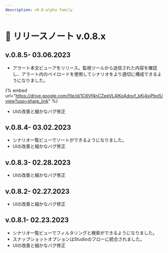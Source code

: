 ```yaml
---
description: v0.8-alpha family
---
```


# 🔖 リリースノート v.0.8.x

## v.0.8.5- 03.06.2023

* アラート本文ビューアをリリース。監視ツールから送信された内容を確認し、アラート内のペイロードを使用してシナリオをより適切に構成できるようになりました。

{% embed url="https://drive.google.com/file/d/1C6Vf4nCZeeVL4lKoAdoyf_kKj4sjPbg5/view?usp=share_link" %}

* UIの改善と細かなバグ修正

## v.0.8.4- 03.02.2023

* シナリオ一覧ビューでソートができるようになりました。
* UIの改善と細かなバグ修正

## v.0.8.3- 02.28.2023

* UIの改善と細かなバグ修正

## v.0.8.2- 02.27.2023

* UIの改善と細かなバグ修正

## v.0.8.1- 02.23.2023

* シナリオ一覧ビューでフィルタリングと検索ができるようになりました。
* スナップショットオプションはStudioのフローに統合されました。
* UIの改善と細かなバグ修正
